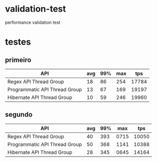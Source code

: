 # validation-test

performance validation test


# testes

## primeiro

| API                            | avg | 99% | max  | tps    |    
|--------------------------------|-----|-----|------|--------|
| Regex API Thread Group         | 18  | 86  | 254  | 17784  | 
| Programmatic API Thread Group  | 13  | 67  | 169  | 19197  |  
| Hibernate API Thread Group     | 10  | 59  | 246  | 19960  | 

## segundo


| API                            | avg | 99% | max  | tps   |    
|--------------------------------|-----|-----|------|-------|
| Regex API Thread Group         | 40  | 393 | 0715 | 10050 | 
| Programmatic API Thread Group  | 50  | 368 | 1141 | 10388 |  
| Hibernate API Thread Group     | 28  | 345 | 0645 | 14164 | 